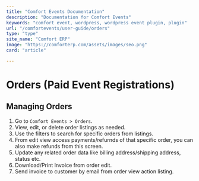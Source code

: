 ```yaml
---
title: "Comfort Events Documentation"
description: "Documentation for Comfort Events"
keywords: "comfort event, wordpress, wordpress event plugin, plugin"
url: "/comfortevents/user-guide/orders"
type: "type"
site_name: "Comfort ERP"
image: "https://comforterp.com/assets/images/seo.png"
card: "article"

---
```


# Orders (Paid Event Registrations)

## Managing Orders

1. Go to `Comfort Events > Orders`.
2. View, edit, or delete order listings as needed.
3. Use the filters to search for specific orders from listings.
4. From edit view access payments/refurnds of that specific order, you can also make refunds from this screen.
5. Update any related order data like billing address/shipping address, status etc.
6. Download/Print Invoice from order edit.
7. Send invoice to customer by email from order view action listing.